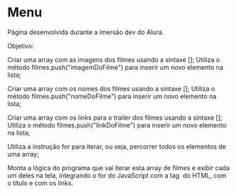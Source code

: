 # Menu

Página desenvolvida durante a imersão dev do Alura.

Objetivo:

Criar uma array com as imagens dos filmes usando a sintaxe [];
Utiliza o método filmes.push("imagemDoFilme") para inserir um novo elemento na lista;

Criar uma array com os nomes dos filmes usando a sintaxe [];
Utiliza o método filmes.push("nomeDoFilme") para inserir um novo elemento na lista;

Criar uma array com os links para o trailer dos filmes usando a sintaxe [];
Utiliza o método filmes.push("linkDoFilme") para inserir um novo elemento na lista;

Utiliza a instrução for para iterar, ou seja, percorrer todos os elementos de uma array;

Monta a lógica do programa que vai iterar esta array de filmes e exibir cada um deles na tela, integrando o for do JavaScript com a tag <img> do HTML, com o título e com os links.

